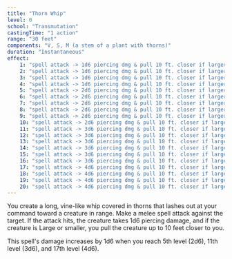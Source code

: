 ```yaml
---
title: "Thorn Whip"
level: 0
school: "Transmutation"
castingTime: "1 action"
range: "30 feet"
components: "V, S, M (a stem of a plant with thorns)"
duration: "Instantaneous"
effect:
    1: "spell attack -> 1d6 piercing dmg & pull 10 ft. closer if larger or smaller"
    2: "spell attack -> 1d6 piercing dmg & pull 10 ft. closer if larger or smaller"
    3: "spell attack -> 1d6 piercing dmg & pull 10 ft. closer if larger or smaller"
    4: "spell attack -> 1d6 piercing dmg & pull 10 ft. closer if larger or smaller"
    5: "spell attack -> 2d6 piercing dmg & pull 10 ft. closer if larger or smaller"
    6: "spell attack -> 2d6 piercing dmg & pull 10 ft. closer if larger or smaller"
    7: "spell attack -> 2d6 piercing dmg & pull 10 ft. closer if larger or smaller"
    8: "spell attack -> 2d6 piercing dmg & pull 10 ft. closer if larger or smaller"
    9: "spell attack -> 2d6 piercing dmg & pull 10 ft. closer if larger or smaller"
    10: "spell attack -> 2d6 piercing dmg & pull 10 ft. closer if larger or smaller"
    11: "spell attack -> 3d6 piercing dmg & pull 10 ft. closer if larger or smaller"
    12: "spell attack -> 3d6 piercing dmg & pull 10 ft. closer if larger or smaller"
    13: "spell attack -> 3d6 piercing dmg & pull 10 ft. closer if larger or smaller"
    14: "spell attack -> 3d6 piercing dmg & pull 10 ft. closer if larger or smaller"
    15: "spell attack -> 3d6 piercing dmg & pull 10 ft. closer if larger or smaller"
    16: "spell attack -> 3d6 piercing dmg & pull 10 ft. closer if larger or smaller"
    17: "spell attack -> 4d6 piercing dmg & pull 10 ft. closer if larger or smaller"
    18: "spell attack -> 4d6 piercing dmg & pull 10 ft. closer if larger or smaller"
    19: "spell attack -> 4d6 piercing dmg & pull 10 ft. closer if larger or smaller"
    20: "spell attack -> 4d6 piercing dmg & pull 10 ft. closer if larger or smaller"
---
```


You create a long, vine-like whip covered in thorns that lashes out at your command toward a creature in range. Make a melee spell attack against the target. If the attack hits, the creature takes 1d6 piercing damage, and if the creature is Large or smaller, you pull the creature up to 10 feet closer to you.

This spell's damage increases by 1d6 when you reach 5th level (2d6), 11th level (3d6), and 17th level (4d6).
